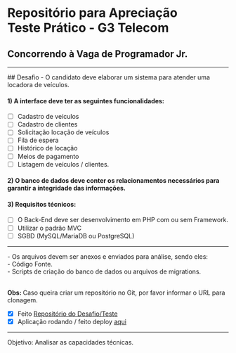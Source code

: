 # Repositório para Apreciação<br>Teste Prático - G3 Telecom
## Concorrendo à Vaga de Programador Jr.
<hr>
## Desafio
- O candidato deve elaborar um sistema para atender uma locadora de veículos.

#### 1) A interface deve ter as seguintes funcionalidades:
- [ ] Cadastro de veículos
- [ ] Cadastro de clientes
- [ ] Solicitação locação de veículos
- [ ] Fila de espera
- [ ] Histórico de locação
- [ ] Meios de pagamento
- [ ] Listagem de veículos / clientes.

#### 2) O banco de dados deve conter os relacionamentos necessários para garantir a integridade das informações.

#### 3) Requisitos técnicos:
- [ ] O Back-End deve ser desenvolvimento em PHP com ou sem Framework.
- [ ] Utilizar o padrão MVC
- [ ] SGBD (MySQL/MariaDB ou PostgreSQL)

<hr>
- Os arquivos devem ser anexos e enviados para análise, sendo eles:<br>
- Código Fonte.<br>
- Scripts de criação do banco de dados ou arquivos de migrations.<br>
<br>

<strong>Obs: </strong>Caso queira criar um repositório no Git, por favor informar o URL para clonagem.<br>
- [x] Feito [Repositório do Desafio/Teste](https://github.com/hscosta/sistema-loc-veic.git)
- [x] Aplicação rodando / feito deploy [aqui](https://app-loc-veiculos-g3.herokuapp.com/)
<hr>
Objetivo:
Analisar as capacidades técnicas.